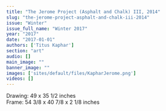```yaml
---
title: "The Jerome Project (Asphalt and Chalk) III, 2014"
slug: "the-jerome-project-asphalt-and-chalk-iii-2014"
issue: "Winter"
issue_full_name: "Winter 2017"
year: "2017"
date: "2017-01-01"
authors: ['Titus Kaphar']
section: "art"
audio: []
main_image: ""
banner_image: ""
images: ['sites/default/files/KapharJerome.png']
videos: []
---
```

Drawing: 49 x 35 1/2 inches  
Frame: 54 3/8 x 40 7/8 x 2 1/8 inches

